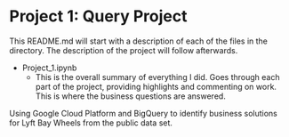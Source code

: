 # Project 1: Query Project

This README.md will start with a description of each of the files in the directory. The description of the project will follow afterwards.

- Project_1.ipynb
    * This is the overall summary of everything I did. Goes through each part of the project, providing highlights and commenting on work. This is where the business questions are answered.
    
Using Google Cloud Platform and BigQuery to identify business solutions for Lyft Bay Wheels from the public data set.

